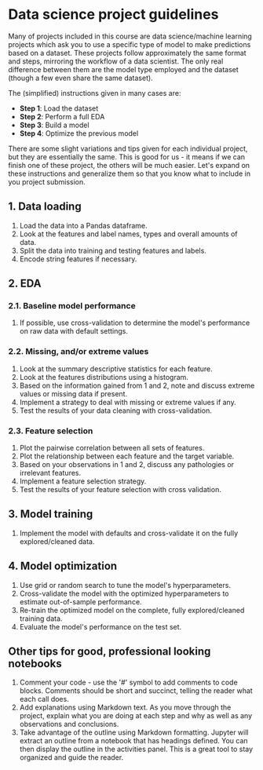 # Data science project guidelines

Many of projects included in this course are data science/machine learning projects which ask you to use a specific type of model to make predictions based on a dataset. These projects follow approximately the same format and steps, mirroring the workflow of a data scientist. The only real difference between them are the model type employed and the dataset (though a few even share the same dataset).

The (simplified) instructions given in many cases are:

- **Step 1**: Load the dataset
- **Step 2**: Perform a full EDA
- **Step 3**: Build a model
- **Step 4**: Optimize the previous model

There are some slight variations and tips given for each individual project, but they are essentially the same. This is good for us - it means if we can finish one of these project, the others will be much easier. Let's expand on these instructions and generalize them so that you know what to include in you project submission.

## 1. Data loading

1. Load the data into a Pandas dataframe.
2. Look at the features and label names, types and overall amounts of data.
3. Split the data into training and testing features and labels.
4. Encode string features if necessary.

## 2. EDA

### 2.1. Baseline model performance

1. If possible, use cross-validation to determine the model's performance on raw data with default settings.

### 2.2. Missing, and/or extreme values

1. Look at the summary descriptive statistics for each feature.
2. Look at the features distributions using a histogram.
3. Based on the information gained from 1 and 2, note and discuss extreme values or missing data if present.
4. Implement a strategy to deal with missing or extreme values if any.
5. Test the results of your data cleaning with cross-validation.

### 2.3. Feature selection

1. Plot the pairwise correlation between all sets of features.
2. Plot the relationship between each feature and the target variable.
3. Based on your observations in 1 and 2, discuss any pathologies or irrelevant features.
4. Implement a feature selection strategy.
5. Test the results of your feature selection with cross validation.

## 3. Model training

1. Implement the model with defaults and cross-validate it on the fully explored/cleaned data.

## 4. Model optimization

1. Use grid or random search to tune the model's hyperparameters.
2. Cross-validate the model with the optimized hyperparameters to estimate out-of-sample performance.
3. Re-train the optimized model on the complete, fully explored/cleaned training data.
4. Evaluate the model's performance on the test set.

## Other tips for good, professional looking notebooks

1. Comment your code - use the '#' symbol to add comments to code blocks. Comments should be short and succinct, telling the reader what each call does.
2. Add explanations using Markdown text. As you move through the project, explain what you are doing at each step and why as well as any observations and conclusions.
3. Take advantage of the outline using Markdown formatting. Jupyter will extract an outline from a notebook that has headings defined. You can then display the outline in the activities panel. This is a great tool to stay organized and guide the reader.
